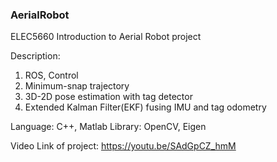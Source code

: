 ### AerialRobot
ELEC5660 Introduction to Aerial Robot project

Description: 
1. ROS, Control
2. Minimum-snap trajectory
3. 3D-2D pose estimation with tag detector
4. Extended Kalman Filter(EKF) fusing IMU and tag odometry

Language: C++, Matlab
Library: OpenCV, Eigen

Video Link of project:  https://youtu.be/SAdGpCZ_hmM
